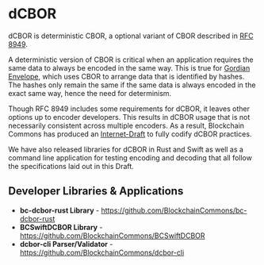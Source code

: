 # dCBOR

dCBOR is deterministic CBOR, a optional variant of CBOR described in [RFC 8949](https://www.rfc-editor.org/rfc/rfc8949.html#name-deterministically-encoded-c).

A deterministic version of CBOR is critical when an application requires the same data to always be encoded in the same way. This is true for [Gordian Envelope](https://www.blockchaincommons.com/introduction/Envelope-Intro/), which uses CBOR to arrange data that is identified by hashes. The hashes only remain the same if the same data is always encoded in the exact same way, hence the need for determinism.

Though RFC 8949 includes some requirements for dCBOR, it leaves other options up to encoder developers. This results in dCBOR usage that is not necessarily consistent across multiple encoders. As a result, Blockchain Commons has produced an [Internet-Draft](https://www.ietf.org/id/draft-mcnally-deterministic-cbor-00.html) to fully codify dCBOR practices.

We have also released libraries for dCBOR in Rust and Swift as well as a command line application for testing encoding and decoding that all follow the specifications laid out in this Draft.

## Developer Libraries & Applications

* **bc-dcbor-rust Library** - https://github.com/BlockchainCommons/bc-dcbor-rust
* **BCSwiftDCBOR Library** - https://github.com/BlockchainCommons/BCSwiftDCBOR
* **dcbor-cli Parser/Validator** - https://github.com/BlockchainCommons/dcbor-cli
